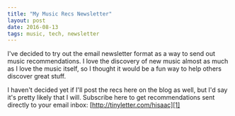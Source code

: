 ```yaml
---
title: "My Music Recs Newsletter"
layout: post
date: 2016-08-13
tags: music, tech, newsletter
---
```


I've decided to try out the email newsletter format as a way to send out music recommendations. I love the discovery of new music almost as much as I love the music itself, so I thought it would be a fun way to help others discover great stuff.

I haven't decided yet if I'll post the recs here on the blog as well, but I'd say it's pretty likely that I will.
Subscribe here to get recommendations sent directly to your email inbox: [http://tinyletter.com/hisaac][1]

[1]:	http://tinyletter.com/hisaac